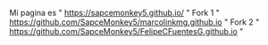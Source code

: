 Mi pagina es " https://sapcemonkey5.github.io/ "
Fork 1 " https://github.com/SapceMonkey5/marcolinkmg.github.io "
Fork 2 " https://github.com/SapceMonkey5/FelipeCFuentesG.github.io "
